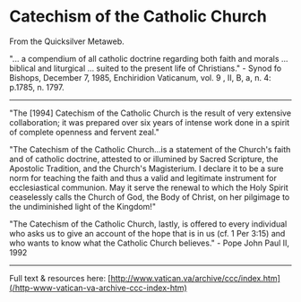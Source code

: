 
# Catechism of the Catholic Church

From the Quicksilver Metaweb.

"... a compendium of all catholic doctrine regarding both faith and morals ... biblical and liturgical ... suited to the present life of Christians." - Synod fo Bishops, December 7, 1985, Enchiridion Vaticanum, vol. 9 , II, B, a, n. 4: p.1785, n. 1797.



---



"The [1994] Catechism of the Catholic Church is the result of very extensive collaboration; it was prepared over six years of intense work done in a spirit of complete openness and fervent zeal."

"The Catechism of the Catholic Church...is a statement of the Church's faith and of catholic doctrine, attested to or illumined by Sacred Scripture, the Apostolic Tradition, and the Church's Magisterium. I declare it to be a sure norm for teaching the faith and thus a valid and legitimate instrument for ecclesiastical communion. May it serve the renewal to which the Holy Spirit ceaselessly calls the Church of God, the Body of Christ, on her pilgimage to the undiminished light of the Kingdom!" 

"The Catechism of the Catholic Church, lastly, is offered to every individual who asks us to give an account of the hope that is in us (cf. 1 Per 3:15) and who wants to know what the Catholic Church believes." - Pope John Paul II, 1992



---



Full text & resources here: [http://www.vatican.va/archive/ccc/index.htm](/http-www-vatican-va-archive-ccc-index-htm)
